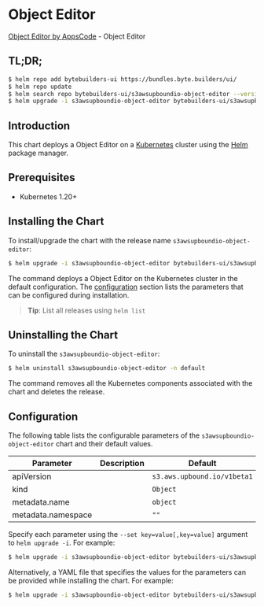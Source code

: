 # Object Editor

[Object Editor by AppsCode](https://byte.builders) - Object Editor

## TL;DR;

```bash
$ helm repo add bytebuilders-ui https://bundles.byte.builders/ui/
$ helm repo update
$ helm search repo bytebuilders-ui/s3awsupboundio-object-editor --version=v0.4.18
$ helm upgrade -i s3awsupboundio-object-editor bytebuilders-ui/s3awsupboundio-object-editor -n default --create-namespace --version=v0.4.18
```

## Introduction

This chart deploys a Object Editor on a [Kubernetes](http://kubernetes.io) cluster using the [Helm](https://helm.sh) package manager.

## Prerequisites

- Kubernetes 1.20+

## Installing the Chart

To install/upgrade the chart with the release name `s3awsupboundio-object-editor`:

```bash
$ helm upgrade -i s3awsupboundio-object-editor bytebuilders-ui/s3awsupboundio-object-editor -n default --create-namespace --version=v0.4.18
```

The command deploys a Object Editor on the Kubernetes cluster in the default configuration. The [configuration](#configuration) section lists the parameters that can be configured during installation.

> **Tip**: List all releases using `helm list`

## Uninstalling the Chart

To uninstall the `s3awsupboundio-object-editor`:

```bash
$ helm uninstall s3awsupboundio-object-editor -n default
```

The command removes all the Kubernetes components associated with the chart and deletes the release.

## Configuration

The following table lists the configurable parameters of the `s3awsupboundio-object-editor` chart and their default values.

|     Parameter      | Description |                Default                 |
|--------------------|-------------|----------------------------------------|
| apiVersion         |             | <code>s3.aws.upbound.io/v1beta1</code> |
| kind               |             | <code>Object</code>                    |
| metadata.name      |             | <code>object</code>                    |
| metadata.namespace |             | <code>""</code>                        |


Specify each parameter using the `--set key=value[,key=value]` argument to `helm upgrade -i`. For example:

```bash
$ helm upgrade -i s3awsupboundio-object-editor bytebuilders-ui/s3awsupboundio-object-editor -n default --create-namespace --version=v0.4.18 --set apiVersion=s3.aws.upbound.io/v1beta1
```

Alternatively, a YAML file that specifies the values for the parameters can be provided while
installing the chart. For example:

```bash
$ helm upgrade -i s3awsupboundio-object-editor bytebuilders-ui/s3awsupboundio-object-editor -n default --create-namespace --version=v0.4.18 --values values.yaml
```
